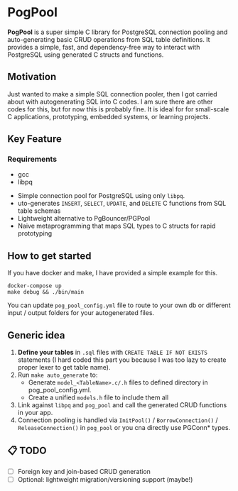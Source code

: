 # PogPool

**PogPool** is a super simple C library for PostgreSQL connection pooling and auto-generating basic CRUD operations from SQL table definitions. It provides a simple, fast, and dependency-free way to interact with PostgreSQL using generated C structs and functions.

## Motivation

Just wanted to make a simple SQL connection pooler, then I got carried about with autogenerating SQL into C codes. I am sure there are other codes for this, but for now this is probably fine. It is ideal for for small-scale C applications, prototyping, embedded systems, or learning projects. 

## Key Feature

### Requirements 

- gcc
- libpq

* Simple connection pool for PostgreSQL using only `libpq`.
* uto-generates `INSERT`, `SELECT`, `UPDATE`, and `DELETE` C functions from SQL table schemas
* Lightweight alternative to PgBouncer/PGPool
* Naive metaprogramming that maps SQL types to C structs for rapid prototyping

## How to get started 

If you have docker and make, I have provided a simple example for this.

```
docker-compose up
make debug && ./bin/main
```

You can update `pog_pool_config.yml` file to route to your own db or different input / output folders for your autogenerated files.

## Generic idea

1. **Define your tables** in `.sql` files with `CREATE TABLE IF NOT EXISTS` statements (I hard coded this part you because I was too lazy to create proper lexer to get table name).
2. Run `make auto_generate` to:
   * Generate `model_<TableName>.c/.h` files to defined directory in pog_pool_config.yml.
   * Create a unified `models.h` file to include them all
3. Link against `libpq` and `pog_pool` and call the generated CRUD functions in your app.
4. Connection pooling is handled via `InitPool()` / `BorrowConnection()` / `ReleaseConnection()` in `pog_pool` or you cna directly use PGConn* types.

## 📋 TODO

* [ ] Foreign key and join-based CRUD generation
* [ ] Optional: lightweight migration/versioning support (maybe!)
